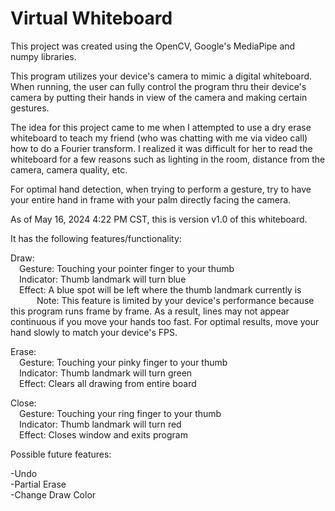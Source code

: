 # Virtual Whiteboard

This project was created using the OpenCV, Google's MediaPipe and numpy libraries. 

This program utilizes your device's camera to mimic a digital whiteboard. When running, the user can fully control the program thru their device's camera by putting their hands in view of the camera and making certain gestures.

The idea for this project came to me when I attempted to use a dry erase whiteboard to teach my friend (who was chatting with me via video call) how to do a Fourier transform. I realized it was difficult for her to read the whiteboard for a few reasons such as lighting in the room, distance from the camera, camera quality, etc.

For optimal hand detection, when trying to perform a gesture, try to have your entire hand in frame with your palm directly facing the camera.

As of May 16, 2024 4:22 PM CST, this is version v1.0 of this whiteboard. 

It has the following features/functionality:

Draw: <br />
    &emsp;Gesture: Touching your pointer finger to your thumb<br />
    &emsp;Indicator: Thumb landmark will turn blue <br />
    &emsp;Effect: A blue spot will be left where the thumb landmark currently is<br />
            &emsp;&emsp;&emsp;Note: This feature is limited by your device's performance because this program runs frame by frame. As a result, lines may not appear continuous if you move your hands too fast. For optimal results, move your hand slowly to match your device's FPS.

Erase:<br />
    &emsp;Gesture: Touching your pinky finger to your thumb<br />
    &emsp;Indicator: Thumb landmark will turn green <br />
    &emsp;Effect: Clears all drawing from entire board<br />

Close:<br />
    &emsp;Gesture: Touching your ring finger to your thumb<br />
    &emsp;Indicator: Thumb landmark will turn red<br />
    &emsp;Effect: Closes window and exits program<br />

Possible future features:

-Undo<br />
-Partial Erase<br />
-Change Draw Color<br />
